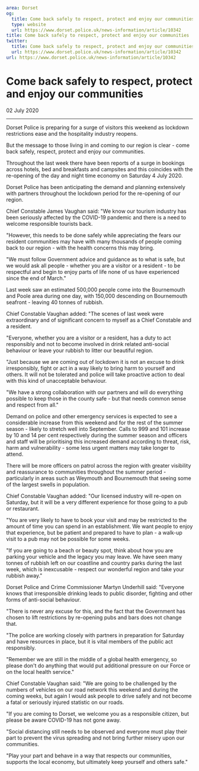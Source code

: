 ```yaml
area: Dorset
og:
  title: Come back safely to respect, protect and enjoy our communities
  type: website
  url: https://www.dorset.police.uk/news-information/article/10342
title: Come back safely to respect, protect and enjoy our communities |
twitter:
  title: Come back safely to respect, protect and enjoy our communities
  url: https://www.dorset.police.uk/news-information/article/10342
url: https://www.dorset.police.uk/news-information/article/10342
```

# Come back safely to respect, protect and enjoy our communities

02 July 2020

* * *

Dorset Police is preparing for a surge of visitors this weekend as lockdown restrictions ease and the hospitality industry reopens.

But the message to those living in and coming to our region is clear - come back safely, respect, protect and enjoy our communities.

Throughout the last week there have been reports of a surge in bookings across hotels, bed and breakfasts and campsites and this coincides with the re-opening of the day and night time economy on Saturday 4 July 2020.

Dorset Police has been anticipating the demand and planning extensively with partners throughout the lockdown period for the re-opening of our region.

Chief Constable James Vaughan said: "We know our tourism industry has been seriously affected by the COVID-19 pandemic and there is a need to welcome responsible tourists back.

"However, this needs to be done safely while appreciating the fears our resident communities may have with many thousands of people coming back to our region - with the health concerns this may bring.

"We must follow Government advice and guidance as to what is safe, but we would ask all people - whether you are a visitor or a resident - to be respectful and begin to enjoy parts of life none of us have experienced since the end of March."

Last week saw an estimated 500,000 people come into the Bournemouth and Poole area during one day, with 150,000 descending on Bournemouth seafront - leaving 40 tonnes of rubbish.

Chief Constable Vaughan added: "The scenes of last week were extraordinary and of significant concern to myself as a Chief Constable and a resident.

"Everyone, whether you are a visitor or a resident, has a duty to act responsibly and not to become involved in drink related anti-social behaviour or leave your rubbish to litter our beautiful region.

"Just because we are coming out of lockdown it is not an excuse to drink irresponsibly, fight or act in a way likely to bring harm to yourself and others. It will not be tolerated and police will take proactive action to deal with this kind of unacceptable behaviour.

"We have a strong collaboration with our partners and will do everything possible to keep those in the county safe - but that needs common sense and respect from all."

Demand on police and other emergency services is expected to see a considerable increase from this weekend and for the rest of the summer season - likely to stretch well into September.
Calls to 999 and 101 increase by 10 and 14 per cent respectively during the summer season and officers and staff will be prioritising this increased demand according to threat, risk, harm and vulnerability - some less urgent matters may take longer to attend.

There will be more officers on patrol across the region with greater visibility and reassurance to communities throughout the summer period - particularly in areas such as Weymouth and Bournemouth that seeing some of the largest swells in population.

Chief Constable Vaughan added: "Our licensed industry will re-open on Saturday, but it will be a very different experience for those going to a pub or restaurant.

"You are very likely to have to book your visit and may be restricted to the amount of time you can spend in an establishment. We want people to enjoy that experience, but be patient and prepared to have to plan - a walk-up visit to a pub may not be possible for some weeks.

"If you are going to a beach or beauty spot, think about how you are parking your vehicle and the legacy you may leave. We have seen many tonnes of rubbish left on our coastline and country parks during the last week, which is inexcusable - respect our wonderful region and take your rubbish away."

Dorset Police and Crime Commissioner Martyn Underhill said: "Everyone knows that irresponsible drinking leads to public disorder, fighting and other forms of anti-social behaviour.

"There is never any excuse for this, and the fact that the Government has chosen to lift restrictions by re-opening pubs and bars does not change that.

"The police are working closely with partners in preparation for Saturday and have resources in place, but it is vital members of the public act responsibly.

"Remember we are still in the middle of a global health emergency, so please don't do anything that would put additional pressure on our Force or on the local health service."

Chief Constable Vaughan said: "We are going to be challenged by the numbers of vehicles on our road network this weekend and during the coming weeks, but again I would ask people to drive safely and not become a fatal or seriously injured statistic on our roads.

"If you are coming to Dorset, we welcome you as a responsible citizen, but please be aware COVID-19 has not gone away.

"Social distancing still needs to be observed and everyone must play their part to prevent the virus spreading and not bring further misery upon our communities.

"Play your part and behave in a way that respects our communities, supports the local economy, but ultimately keep yourself and others safe."
